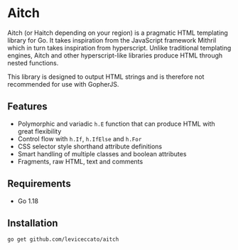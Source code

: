 # Aitch

Aitch (or Haitch depending on your region) is a pragmatic HTML templating library for Go. It takes inspiration from the JavaScript framework Mithril which in turn takes inspiration from hyperscript. Unlike traditional templating engines, Aitch and other hyperscript-like libraries produce HTML through nested functions.

This library is designed to output HTML strings and is therefore not recommended for use with GopherJS.

## Features
- Polymorphic and variadic `h.E` function that can produce HTML with great flexibility
- Control flow with `h.If`, `h.IfElse` and `h.For`
- CSS selector style shorthand attribute definitions
- Smart handling of multiple classes and boolean attributes
- Fragments, raw HTML, text and comments

## Requirements

- Go 1.18

## Installation

```
go get github.com/leviceccato/aitch
```